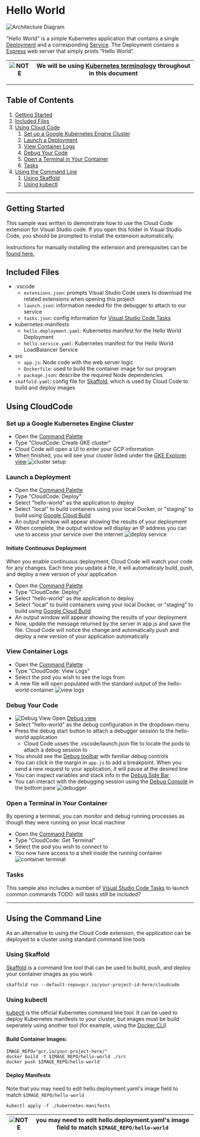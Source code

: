 # Hello World

![Architecture Diagram](./img/diagram.png)

"Hello World" is a simple Kubernetes application that contains a single
[Deployment](https://kubernetes.io/docs/concepts/workloads/controllers/deployment/) and a corresponding 
[Service](https://kubernetes.io/docs/concepts/services-networking/service/). The Deployment contains a 
[Express](https://expressjs.com/) web server that simply prints "Hello World".

![NOTE](./img/noun_Excitement_267_3BB300.png) | We will be using [Kubernetes terminology](https://kubernetes.io/docs/reference/glossary/?fundamental=true) throughout in this document
-----|------

----

## Table of Contents
1. [Getting Started](#getting-started)
2. [Included Files](#included_files)
3. [Using Cloud Code](#using-cloudcode)
    1. [Set up a Google Kubernetes Engine Cluster](#set-up-a-google-kubernetes-engine-cluster)
    2. [Launch a Deployment](#launch-a-deployment)
    3. [View Container Logs](#view-container-logs)
    4. [Debug Your Code](#debug-your-code)
    5. [Open a Terminal in Your Container](#open-a-terminal-in-your-container)
    6. [Tasks](#tasks)
4. [Using the Command Line](#using-the-command-line)
    1. [Using Skaffold](#using-skaffold)
    2. [Using kubectl](#using-kubectl)

----

## Getting Started
This sample was written to demonstrate how to use the Cloud Code extension for Visual Studio code. If you open this folder in Visual Studio Code,
you should be prompted to install the extension automatically.


Instructions for manually installing the extension and prerequisites can be 
[found here.](https://github.com/GoogleCloudPlatform/vscode-extensions-docs/blob/master/getting_started.md) 


## Included Files
- .vscode
  - `extensions.json`: prompts Visual Studio Code users to download the related extensions when opening this project
  - `launch.json`: information needed for the debugger to attach to our service
  - `tasks.json`: config information for [Visual Studio Code Tasks](https://code.visualstudio.com/docs/editor/tasks)
- kubernetes-manifests
  - `hello.deployment.yaml`: Kubernetes manifest for the Hello World Deployment
  - `hello.service.yaml`: Kubernetes manifest for the Hello World LoadBalancer Service
- src
  - `app.js`: Node code with the web server logic
  - `Dockerfile`: used to build the container image for our program
  - `package.json`: describe the required Node dependencies
- `skaffold.yaml`: config file for [Skaffold](https://github.com/GoogleContainerTools/skaffold), which is used by Cloud Code to build and deploy images

## Using CloudCode
### Set up a Google Kubernetes Engine Cluster
- Open the [Command Palette](https://code.visualstudio.com/docs/getstarted/userinterface#_command-palette)
- Type "CloudCode: Create GKE cluster"
- Cloud Code will open a UI to enter your GCP information
- When finished, you will see your cluster listed under the [GKE Explorer view](https://github.com/GoogleCloudPlatform/vscode-extensions-docs/blob/master/gke_explorer.md)
![cluster setup](./img/cluster.gif)

### Launch a Deployment

- Open the [Command Palette](https://code.visualstudio.com/docs/getstarted/userinterface#_command-palette)
- Type "CloudCode: Deploy"
- Select "hello-world" as the application to deploy
- Select "local" to build containers using your local Docker, or "staging" to build using [Google Cloud Build](https://cloud.google.com/cloud-build/)
- An output window will appear showing the results of your deployment
- When complete, the output window will display an IP address you can use to access your service over the internet
![deploy service](./img/deploy.gif)

#### Initiate Continuous Deployment
When you enable continuous deployment, Cloud Code will watch your code for any changes. Each time you update a file, it will automaticaly build, push, and deploy a new version of your application
- Open the [Command Palette](https://code.visualstudio.com/docs/getstarted/userinterface#_command-palette)
- Type "CloudCode: Deploy"
- Select "hello-world" as the application to deploy
- Select "local" to build containers using your local Docker, or "staging" to build using [Google Cloud Build](https://cloud.google.com/cloud-build/)
- An output window will appear showing the results of your deployment
- Now, update the message returned by the server in app.js and save the file. Cloud Code will notice the change and automatically push and deploy a new version of your application automatically

### View Container Logs
- Open the [Command Palette](https://code.visualstudio.com/docs/getstarted/userinterface#_command-palette)
- Type "CloudCode: View Logs"
- Select the pod you wish to see the logs from
- A new file will open populated with the standard output of the hello-world container
![view logs](./img/logs.gif)

### Debug Your Code
- ![Debug View](./img/debug_view.png) Open [Debug view](https://code.visualstudio.com/Docs/editor/debugging)
- Select "hello-world" as the debug configuration in the dropdown menu
- Press the debug start button to attach a debugger session to the hello-world application
  - Cloud Code usses the .vscode/launch.json file to locate the pods to attach a debug session to
- You should see the [Debug toolbar](https://code.visualstudio.com/Docs/editor/debugging#_debug-actions) with familiar debug controls
- You can click in the margin in `app.js` to add a breakpoint. When you send a new request to your application, it will pause at the desired line
- You can inspect variables and stack info in the [Debug Side Bar](https://code.visualstudio.com/Docs/editor/debugging)
- You can interact with the debugging session using the [Debug Console](https://code.visualstudio.com/Docs/editor/debugging#_debug-console-repl) in the bottom pane
![debugger](./img/debug.gif)

### Open a Terminal in Your Container
By opening a terminal, you can monitor and debug running processes as though they were running on your local machine
- Open the [Command Palette](https://code.visualstudio.com/docs/getstarted/userinterface#_command-palette)
- Type "CloudCode: Get Terminal"
- Select the pod you wish to connect to
- You now have access to a shell inside the running container
![container terminal](./img/term.gif)

### Tasks
This sample also includes a number of [Visual Studio Code Tasks](https://code.visualstudio.com/docs/editor/tasks) to launch common commands
TODO: will tasks still be included?


---

## Using the Command Line
As an alternative to using the Cloud Code extension, the application can be deployed to a cluster using standard command line tools

### Using Skaffold
[Skaffold](https://github.com/GoogleContainerTools/skaffold) is a command line tool that can be used to build, push, and deploy your container images as you work

```
skaffold run --default-repo=gcr.io/your-project-id-here/cloudcode
```

### Using kubectl

[kubectl](https://kubernetes.io/docs/tasks/tools/install-kubectl/) is the official Kubernetes command line tool. It can be used to deploy Kubernetes manifests to your cluster, but images must be build seperately using another tool (for example, using the [Docker CLI](https://docs.docker.com/engine/reference/commandline/cli/)) 

#### Build Container Images:
```
IMAGE_REPO="gcr.io/your-project-here/"
docker build -t $IMAGE_REPO/hello-world ./src
docker push $IMAGE_REPO/hello-world
```
#### Deploy Manifests
Note that you may need to edit hello.deployment.yaml's image field to match `$IMAGE_REPO/hello-world`
```
kubectl apply -f ./kubernetes-manifests
```
![NOTE](./img/noun_Excitement_267_3BB300.png) | you may need to edit hello.deployment.yaml's image field to match `$IMAGE_REPO/hello-world`
-----|------
